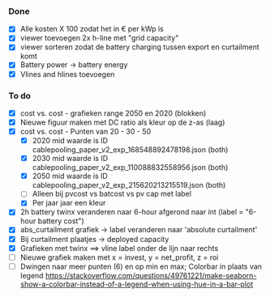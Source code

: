 ### Done

- [x] Alle kosten X 100 zodat het in € per kWp is
- [x] viewer toevoegen 2x h-line met "grid capacity"
- [x] viewer sorteren zodat de battery charging tussen export en curtailment komt
- [x] Battery power -> battery energy
- [x] Vlines and hlines toevoegen

### To do

- [x] cost vs. cost - grafieken range 2050 en 2020 (blokken)
- [x] Nieuwe figuur maken met DC ratio als kleur op de z-as (laag)
- [x] cost vs. cost - Punten van 20 - 30 - 50
  - [x] 2020 mid waarde is ID cablepooling_paper_v2_exp_168548892478198.json (both)
  - [x] 2030 mid waarde is ID cablepooling_paper_v2_exp_110088832558956.json (both)
  - [x] 2050 mid waarde is ID cablepooling_paper_v2_exp_215620213215519.json (both)
  - [ ] Alleen bij pvcost vs batcost vs pv cap met label
  - [x] Per jaar jaar een kleur
- [x] 2h battery twinx veranderen naar 6-hour afgerond naar int (label = "6-hour battery cost")
- [x] abs_curtailment grafiek -> label veranderen naar 'absolute curtailment'
- [x] Bij curtailment plaatjes -> deployed capacity
- [x] Grafieken met twinx ==> vline label onder de lijn naar rechts
- [ ] Nieuwe grafiek maken met x = invest, y = net_profit, z = roi
- [ ] Dwingen naar meer punten (6) en op min en max; Colorbar in plaats van legend https://stackoverflow.com/questions/49761221/make-seaborn-show-a-colorbar-instead-of-a-legend-when-using-hue-in-a-bar-plot
